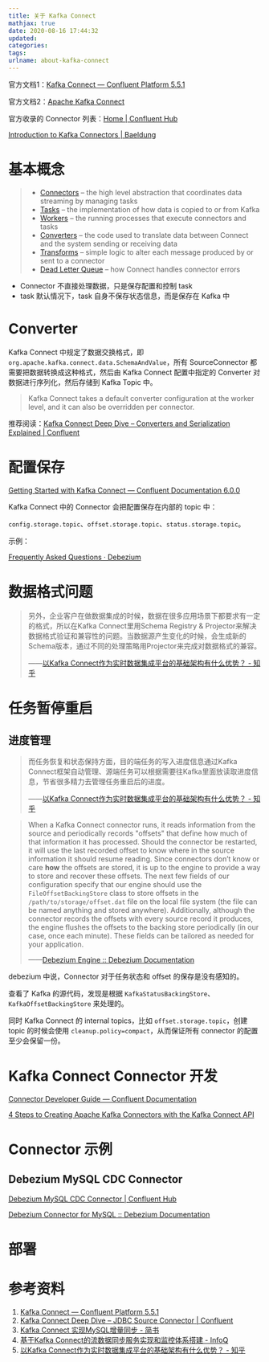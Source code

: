 ```yaml
---
title: 关于 Kafka Connect
mathjax: true
date: 2020-08-16 17:44:32
updated:
categories:
tags:
urlname: about-kafka-connect
---
```




<!-- more -->

官方文档1：[Kafka Connect — Confluent Platform 5.5.1](https://docs.confluent.io/current/connect/index.html)

官方文档2：[Apache Kafka Connect](http://kafka.apache.org/documentation.html#connect)

官方收录的 Connector 列表：[Home | Confluent Hub](https://www.confluent.io/hub/)

[Introduction to Kafka Connectors | Baeldung](https://www.baeldung.com/kafka-connectors-guide)



# 基本概念

> - [Connectors](https://docs.confluent.io/current/connect/concepts.html#connect-connectors) – the high level abstraction that coordinates data streaming by managing tasks
> - [Tasks](https://docs.confluent.io/current/connect/concepts.html#connect-tasks) – the implementation of how data is copied to or from Kafka
> - [Workers](https://docs.confluent.io/current/connect/concepts.html#connect-workers) – the running processes that execute connectors and tasks
> - [Converters](https://docs.confluent.io/current/connect/concepts.html#connect-converters) – the code used to translate data between Connect and the system sending or receiving data
> - [Transforms](https://docs.confluent.io/current/connect/concepts.html#connect-transforms) – simple logic to alter each message produced by or sent to a connector
> - [Dead Letter Queue](https://docs.confluent.io/current/connect/concepts.html#dead-letter-queues) – how Connect handles connector errors



- Connector 不直接处理数据，只是保存配置和控制 task
- task 默认情况下，task 自身不保存状态信息，而是保存在 Kafka 中



# Converter



Kafka Connect 中规定了数据交换格式，即 `org.apache.kafka.connect.data.SchemaAndValue`，所有 SourceConnector 都需要把数据转换成这种格式，然后由 Kafka Connect 配置中指定的 Converter 对数据进行序列化，然后存储到 Kafka Topic 中。



> Kafka Connect takes a default converter configuration at the worker level, and it can also be overridden per connector.



推荐阅读：[Kafka Connect Deep Dive – Converters and Serialization Explained | Confluent](https://www.confluent.io/blog/kafka-connect-deep-dive-converters-serialization-explained/?_ga=2.15163766.1308796695.1600999602-798162560.1597424153&_gac=1.184156628.1601001378.CjwKCAjwh7H7BRBBEiwAPXjadkFVsEaNCLWYkqauS7mxLuCv8L7Peppftq43RxxjkBeKgNOPFgF9ThoCH4cQAvD_BwE)





# 配置保存

[Getting Started with Kafka Connect — Confluent Documentation 6.0.0](https://docs.confluent.io/current/connect/userguide.html#kconnect-internal-topics)

Kafka Connect 中的 Connector 会把配置保存在内部的 topic 中：

`config.storage.topic`、`offset.storage.topic`、`status.storage.topic`。



示例：

[Frequently Asked Questions · Debezium](https://debezium.io/documentation/faq/#how_to_change_the_offsets_of_the_source_database)





# 数据格式问题

> 另外，企业客户在做数据集成的时候，数据在很多应用场景下都要求有一定的格式，所以在Kafka Connect里用Schema Registry & Projector来解决数据格式验证和兼容性的问题。当数据源产生变化的时候，会生成新的Schema版本，通过不同的处理策略用Projector来完成对数据格式的兼容。
>
> ——[以Kafka Connect作为实时数据集成平台的基础架构有什么优势？ - 知乎](https://zhuanlan.zhihu.com/p/36136605)



# 任务暂停重启

## 进度管理



> 而任务恢复和状态保持方面，目的端任务的写入进度信息通过Kafka Connect框架自动管理、源端任务可以根据需要往Kafka里面放读取进度信息，节省很多精力去管理任务重启后的进度。
>
> ——[以Kafka Connect作为实时数据集成平台的基础架构有什么优势？ - 知乎](https://zhuanlan.zhihu.com/p/36136605)





> When a Kafka Connect connector runs, it reads information from the source and periodically records "offsets" that define how much of that information it has processed. Should the connector be restarted, it will use the last recorded offset to know where in the source information it should resume reading. Since connectors don’t know or care **how** the offsets are stored, it is up to the engine to provide a way to store and recover these offsets. The next few fields of our configuration specify that our engine should use the `FileOffsetBackingStore` class to store offsets in the `/path/to/storage/offset.dat` file on the local file system (the file can be named anything and stored anywhere). Additionally, although the connector records the offsets with every source record it produces, the engine flushes the offsets to the backing store periodically (in our case, once each minute). These fields can be tailored as needed for your application.
>
> ——[Debezium Engine :: Debezium Documentation](https://debezium.io/documentation/reference/development/engine.html)

debezium 中说，Connector 对于任务状态和 offset 的保存是没有感知的。





查看了 Kafka 的源代码，发现是根据 `KafkaStatusBackingStore`、`KafkaOffsetBackingStore` 来处理的。



同时 Kafka Connect 的 internal topics，比如 `offset.storage.topic`，创建 topic 的时候会使用 `cleanup.policy=compact`，从而保证所有 connector 的配置至少会保留一份。



# Kafka Connect Connector 开发

[Connector Developer Guide — Confluent Documentation](https://docs.confluent.io/platform/current/connect/devguide.html)

[4 Steps to Creating Apache Kafka Connectors with the Kafka Connect API](https://www.confluent.io/blog/create-dynamic-kafka-connect-source-connectors/?_ga=2.6838711.447018570.1606824776-798162560.1597424153)



# Connector 示例

## Debezium MySQL CDC Connector

[Debezium MySQL CDC Connector | Confluent Hub](https://www.confluent.io/hub/debezium/debezium-connector-mysql)

[Debezium Connector for MySQL :: Debezium Documentation](https://debezium.io/documentation/reference/1.2/connectors/mysql.html)



# 部署





# 参考资料

1. [Kafka Connect — Confluent Platform 5.5.1](https://docs.confluent.io/current/connect/index.html)
2. [Kafka Connect Deep Dive – JDBC Source Connector | Confluent](https://www.confluent.io/blog/kafka-connect-deep-dive-jdbc-source-connector/)
3. [Kafka Connect 实现MySQL增量同步 - 简书](https://www.jianshu.com/p/46b6fa53cae4)
4. [基于Kafka Connect的流数据同步服务实现和监控体系搭建 - InfoQ](https://www.infoq.cn/article/zxsT2zq8rWSAMQJuSQBg)
5. [以Kafka Connect作为实时数据集成平台的基础架构有什么优势？ - 知乎](https://zhuanlan.zhihu.com/p/36136605)

